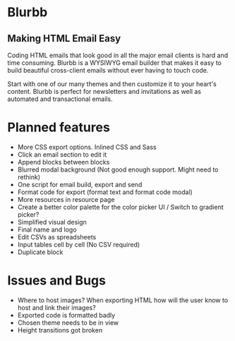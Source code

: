 Blurbb
======

Making HTML Email Easy
----------------------

Coding HTML emails that look good in all the major email clients is hard and time consuming. Blurbb is a WYSIWYG email builder that makes it easy to build beautiful cross-client emails without ever having to touch code.

Start with one of our many themes and then customize it to your heart's content. Blurbb is perfect for newsletters and invitations as well as automated and transactional emails.



Planned features
================

- More CSS export options. Inlined CSS and Sass
- Click an email section to edit it
- Append blocks between blocks
- Blurred modal background (Not good enough support. Might need to rethink)
- One script for email build, export and send
- Format code for export (format text and format code modal)
- More resources in resource page
- Create a better color palette for the color picker UI / Switch to gradient picker?
- Simplified visual design
- Final name and logo
- Edit CSVs as spreadsheets
- Input tables cell by cell (No CSV required)
- Duplicate block


Issues and Bugs
===============

- Where to host images? When exporting HTML how will the user know to host and link their images?
- Exported code is formatted badly
- Chosen theme needs to be in view
- Height transitions got broken